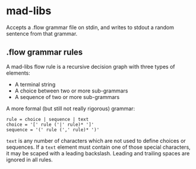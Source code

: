 # mad-libs

Accepts a .flow grammar file on stdin, and writes to stdout a random sentence
from that grammar.

## .flow grammar rules

A mad-libs flow rule is a recursive decision graph with three types of elements:

- A terminal string
- A choice between two or more sub-grammars
- A sequence of two or more sub-grammars

A more formal (but still not really rigorous) grammar:

```
rule = choice | sequence | text
choice = '[' rule ('|' rule)* ']'
sequence = '(' rule (',' rule)* ')'
```

`text` is any number of characters which are not used to define choices or
sequences. If a `text` element must contain one of those special characters, it
may be scaped with a leading backslash. Leading and trailing spaces are ignored
in all rules.
